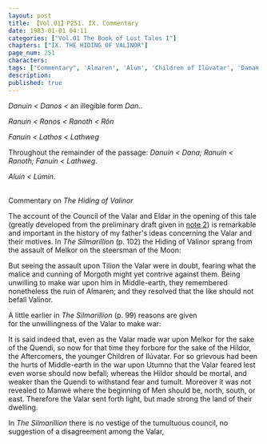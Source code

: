 ```yaml
---
layout: post
title: 【Vol.01】P251. IX. Commentary
date: 1983-01-01 04:11
categories: ["Vol.01 The Book of Lost Tales I"]
chapters: ["IX. THE HIDING OF VALINOR"]
page_num: 251
characters: 
tags: ["Commentary", 'Almaren', 'Alum', 'Children of Ilúvatar', 'Daman', 'Danos', 'Dana', 'Fanuin', 'Gods', 'Hildor', 'Lathos', 'Lathweg', 'Lúmin', 'Melko', 'Melkor', 'Middle-earth', 'Men', 'Morgoth', 'Noldoli', 'Quendi', 'Ranuin', 'Ranos', 'Ranoth', 'Rôn', 'Silmarillion, The', 'Tilion', 'Tirion']
description: 
published: true
---
```


<I>Danuin    < Danos <</I> an illegible form <I>Dan.</I>.

<I>Ranuin    < Ranos < Ranoth < Rôn</I>

<I>Fanuin    < Lathos < Lathweg</I>

Throughout the remainder of the passage: <I>Danuin < Dana; Ranuin < Ranoth; Fanuin < Lathweg</I>.

<I>Aluin    < Lúmin</I>.

<BR>
Commentary on <I>The Hiding of Valinor</I>

The account of the Council of the Valar and Eldar in the opening of this tale (greatly developed from the preliminary draft given in [note 2]({{site.baseurl}}/vol01-p248)) is remarkable and important in the history of my father's ideas concerning the Valar and their motives. In <I>The Silmarillion</I> (p. 102) the Hiding of Valinor sprang from the assault of Melkor on the steersman of the Moon:

But seeing the assault upon Tilion the Valar were in doubt, fearing what the malice and cunning of Morgoth might yet contrive against them. Being unwilling to make war upon him in Middle-earth, they remembered nonetheless the ruin of Almaren; and they resolved that the like should not befall Valinor.

A little earlier in <I>The Silmarillion</I> (p. 99) reasons are given<BR>for the unwillingness of the Valar to make war:

It is said indeed that, even as the Valar made war upon Melkor for the sake of the Quendi, so now for that time they forbore for the sake of the Hildor, the Aftercomers, the younger Children of Ilúvatar. For so grievous had been the hurts of Middle-earth in the war upon Utumno that the Valar feared lest even worse should now befall; whereas the Hildor should be mortal, and weaker than the Quendi to withstand fear and tumult. Moreover it was not revealed to Manwë where the beginning of Men should be, north, south, or east. Therefore the Valar sent forth light, but made strong the land of their dwelling.

In <I>The Silmarillion</I> there is no vestige of the tumultuous council, no suggestion of a disagreement among the Valar,


